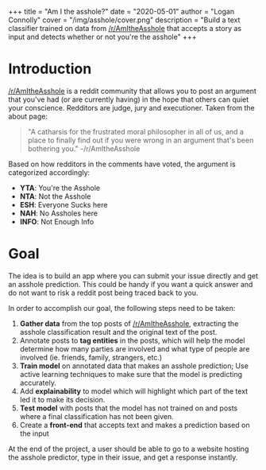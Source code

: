 +++
title = "Am I the asshole?"
date = "2020-05-01"
author = "Logan Connolly"
cover = "/img/asshole/cover.png"
description = "Build a text classifier trained on data from [/r/AmItheAsshole](https://www.reddit.com/r/AmItheAsshole/) that accepts a story as input and detects whether or not you're the asshole"
+++

# Introduction

[/r/AmItheAsshole](https://www.reddit.com/r/AmItheAsshole/) is a reddit community that allows you to post an argument that you've had (or are currently having) in the hope that others can quiet your conscience. Redditors are judge, jury and executioner. Taken from the about page:

> "A catharsis for the frustrated moral philosopher in all of us, and a place to finally find out if you were wrong in an argument that's been bothering you." -/r/AmItheAsshole

Based on how redditors in the comments have voted, the argument is categorized accordingly:

- **YTA**: You're the Asshole
- **NTA**: Not the Asshole
- **ESH**: Everyone Sucks here
- **NAH**: No Assholes here
- **INFO**: Not Enough Info

# Goal

The idea is to build an app where you can submit your issue directly and get an asshole prediction. This could be handy if you want a quick answer and do not want to risk a reddit post being traced back to you. 

In order to accomplish our goal, the following steps need to be taken:

1. **Gather data** from the top posts of [/r/AmItheAsshole](https://www.reddit.com/r/AmItheAsshole), extracting the asshole classification result and the original text of the post.
2. Annotate posts to **tag entities** in the posts, which will help the model determine how many parties are involved and what type of people are involved (ie. friends, family, strangers, etc.) 
3. **Train model** on annotated data that makes an asshole prediction; Use active learning techniques to make sure that the model is predicting accurately.
4. Add **explainability** to model which will highlight which part of the text led it to make its decision.
5. **Test model** with posts that the model has not trained on and posts where a final classification has not been given.
6. Create a **front-end** that accepts text and makes a prediction based on the input

At the end of the project, a user should be able to go to a website hosting the asshole predictor, type in their issue, and get a response instantly.
